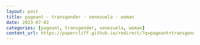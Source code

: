 ```yaml
---
layout: post
title: pageant · transgender · venezuela · woman
date: 2023-07-02
categories: [pageant, transgender, venezuela, woman]
content_url: https://papercliff.github.io/redirect/?q=pageant+transgender+venezuela+woman&tbs=cdr:1,cd_min:7/1/2023,cd_max:7/3/2023
---
```

